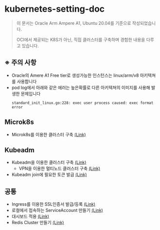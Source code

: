 # kubernetes-setting-doc

> 이 문서는 Oracle Arm Ampere A1, Ubuntu 20.04를 기준으로 작성되었습니다.
>
> OCI에서 제공되는 K8S가 아닌, 직접 클러스터를 구축하며 경험한 내용을 다루고 있습니다.

## ※ 주의 사항
 - Oracle의 Amere A1 Free tier로 생성가능한 인스턴스는 linux/arm/v8 아키텍쳐를 사용합니다
 - pod log에서 아래와 같은 에러는 높은확률로 다른 아키텍쳐의 이미지를 사용해 발생한 문제입니다
    ```
    standard_init_linux.go:228: exec user process caused: exec format error
    ```

## Microk8s
- Microk8s를 이용한 클러스터 구축 [(Link)](https://github.com/inerplat/kubernetes-setting-doc/blob/main/microk8s/readme.md)

## Kubeadm
- Kubeadm을 이용한 클러스터 구축 [(Link)](https://github.com/inerplat/kubernetes-setting-doc/blob/main/kubeadm/readme.md)
  - VPN을 이용한 멀티노드 클러스터 구축 [(Link)](https://github.com/inerplat/kubernetes-setting-doc/blob/main/kubeadm/multi-node-vpn.md)
- Kubeadm join에 필요한 토큰 발급 [(Link)](https://github.com/inerplat/kubernetes-setting-doc/blob/main/kubeadm/kubeadm-join.md)

## 공통
- Ingress를 이용한 SSL인증서 발급/등록 [(Link)](https://github.com/inerplat/kubernetes-setting-doc/blob/main/ssl_certify_with_ingress.md)
- 로컬에서 접속하는 ServiceAccount 만들기 [(Link)](https://github.com/inerplat/kubernetes-setting-doc/blob/main/create_serviceaccount.md)
- 대시보드 적용 [(Link)](https://github.com/inerplat/kubernetes-setting-doc/blob/main/dashboard.md)
- Redis Cluster 만들기 [(Link)](https://github.com/inerplat/kubernetes-setting-doc/blob/main/redis-cluster.md)
